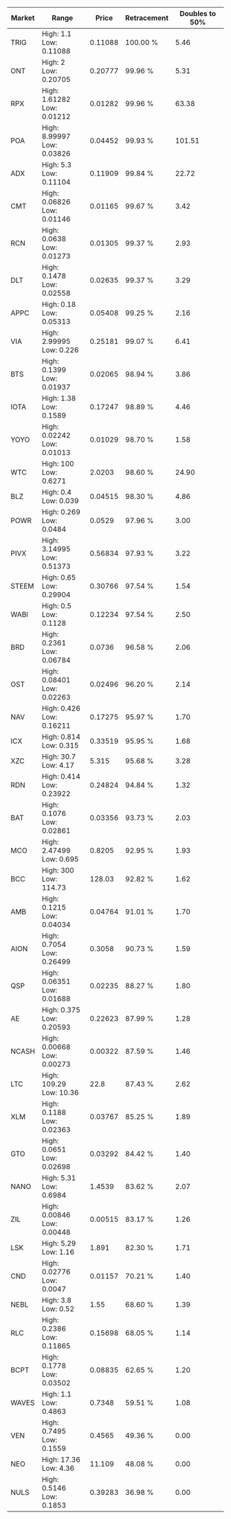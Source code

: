 | Market | Range | Price| Retracement | Doubles to 50% |
| --- | --- | --- | --- | --- |
| TRIG | High: 1.1<br />Low: 0.11088 | 0.11088 | 100.00 % | 5.46 |
| ONT | High: 2<br />Low: 0.20705 | 0.20777 | 99.96 % | 5.31 |
| RPX | High: 1.61282<br />Low: 0.01212 | 0.01282 | 99.96 % | 63.38 |
| POA | High: 8.99997<br />Low: 0.03826 | 0.04452 | 99.93 % | 101.51 |
| ADX | High: 5.3<br />Low: 0.11104 | 0.11909 | 99.84 % | 22.72 |
| CMT | High: 0.06826<br />Low: 0.01146 | 0.01165 | 99.67 % | 3.42 |
| RCN | High: 0.0638<br />Low: 0.01273 | 0.01305 | 99.37 % | 2.93 |
| DLT | High: 0.1478<br />Low: 0.02558 | 0.02635 | 99.37 % | 3.29 |
| APPC | High: 0.18<br />Low: 0.05313 | 0.05408 | 99.25 % | 2.16 |
| VIA | High: 2.99995<br />Low: 0.226 | 0.25181 | 99.07 % | 6.41 |
| BTS | High: 0.1399<br />Low: 0.01937 | 0.02065 | 98.94 % | 3.86 |
| IOTA | High: 1.38<br />Low: 0.1589 | 0.17247 | 98.89 % | 4.46 |
| YOYO | High: 0.02242<br />Low: 0.01013 | 0.01029 | 98.70 % | 1.58 |
| WTC | High: 100<br />Low: 0.6271 | 2.0203 | 98.60 % | 24.90 |
| BLZ | High: 0.4<br />Low: 0.039 | 0.04515 | 98.30 % | 4.86 |
| POWR | High: 0.269<br />Low: 0.0484 | 0.0529 | 97.96 % | 3.00 |
| PIVX | High: 3.14995<br />Low: 0.51373 | 0.56834 | 97.93 % | 3.22 |
| STEEM | High: 0.65<br />Low: 0.29904 | 0.30766 | 97.54 % | 1.54 |
| WABI | High: 0.5<br />Low: 0.1128 | 0.12234 | 97.54 % | 2.50 |
| BRD | High: 0.2361<br />Low: 0.06784 | 0.0736 | 96.58 % | 2.06 |
| OST | High: 0.08401<br />Low: 0.02263 | 0.02496 | 96.20 % | 2.14 |
| NAV | High: 0.426<br />Low: 0.16211 | 0.17275 | 95.97 % | 1.70 |
| ICX | High: 0.814<br />Low: 0.315 | 0.33519 | 95.95 % | 1.68 |
| XZC | High: 30.7<br />Low: 4.17 | 5.315 | 95.68 % | 3.28 |
| RDN | High: 0.414<br />Low: 0.23922 | 0.24824 | 94.84 % | 1.32 |
| BAT | High: 0.1076<br />Low: 0.02861 | 0.03356 | 93.73 % | 2.03 |
| MCO | High: 2.47499<br />Low: 0.695 | 0.8205 | 92.95 % | 1.93 |
| BCC | High: 300<br />Low: 114.73 | 128.03 | 92.82 % | 1.62 |
| AMB | High: 0.1215<br />Low: 0.04034 | 0.04764 | 91.01 % | 1.70 |
| AION | High: 0.7054<br />Low: 0.26499 | 0.3058 | 90.73 % | 1.59 |
| QSP | High: 0.06351<br />Low: 0.01688 | 0.02235 | 88.27 % | 1.80 |
| AE | High: 0.375<br />Low: 0.20593 | 0.22623 | 87.99 % | 1.28 |
| NCASH | High: 0.00668<br />Low: 0.00273 | 0.00322 | 87.59 % | 1.46 |
| LTC | High: 109.29<br />Low: 10.36 | 22.8 | 87.43 % | 2.62 |
| XLM | High: 0.1188<br />Low: 0.02363 | 0.03767 | 85.25 % | 1.89 |
| GTO | High: 0.0651<br />Low: 0.02698 | 0.03292 | 84.42 % | 1.40 |
| NANO | High: 5.31<br />Low: 0.6984 | 1.4539 | 83.62 % | 2.07 |
| ZIL | High: 0.00846<br />Low: 0.00448 | 0.00515 | 83.17 % | 1.26 |
| LSK | High: 5.29<br />Low: 1.16 | 1.891 | 82.30 % | 1.71 |
| CND | High: 0.02776<br />Low: 0.0047 | 0.01157 | 70.21 % | 1.40 |
| NEBL | High: 3.8<br />Low: 0.52 | 1.55 | 68.60 % | 1.39 |
| RLC | High: 0.2386<br />Low: 0.11865 | 0.15698 | 68.05 % | 1.14 |
| BCPT | High: 0.1778<br />Low: 0.03502 | 0.08835 | 62.65 % | 1.20 |
| WAVES | High: 1.1<br />Low: 0.4863 | 0.7348 | 59.51 % | 1.08 |
| VEN | High: 0.7495<br />Low: 0.1559 | 0.4565 | 49.36 % | 0.00 |
| NEO | High: 17.36<br />Low: 4.36 | 11.109 | 48.08 % | 0.00 |
| NULS | High: 0.5146<br />Low: 0.1853 | 0.39283 | 36.98 % | 0.00 |
